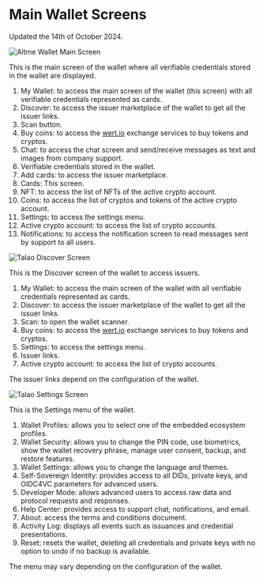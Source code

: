 # Main Wallet Screens

Updated the 14th of October 2024.

<!-- First image on the left, text on the right -->
<div style={{ display: 'flex', alignItems: 'center', marginBottom: '20px' }}>
  <div style={{ flex: 1 }}>
    <img src="/img/ssi_screen/altme_wallet.png" alt="Altme Wallet Main Screen" style={{ width: '66%', marginRight: '20px' }} />
  </div>
  <div style={{ flex: 1 }}>
    <p>This is the main screen of the wallet where all verifiable credentials stored in the wallet are displayed.</p>
    <ol>
      <li>My Wallet: to access the main screen of the wallet (this screen) with all verifiable credentials represented as cards.</li>
      <li>Discover: to access the issuer marketplace of the wallet to get all the issuer links.</li>
      <li>Scan button.</li>
      <li>Buy coins: to access the <a href="https://wert.io">wert.io</a> exchange services to buy tokens and cryptos.</li>
      <li>Chat: to access the chat screen and send/receive messages as text and images from company support.</li>
      <li>Verifiable credentials stored in the wallet.</li>
      <li>Add cards: to access the issuer marketplace.</li>
      <li>Cards: This screen.</li>
      <li>NFT: to access the list of NFTs of the active crypto account.</li>
      <li>Coins: to access the list of cryptos and tokens of the active crypto account.</li>
      <li>Settings: to access the settings menu.</li>
      <li>Active crypto account: to access the list of crypto accounts.</li>
      <li>Notifications: to access the notification screen to read messages sent by support to all users.</li>
    </ol>
  </div>
</div>

<!-- Second image on the right, text on the left -->
<div style={{ display: 'flex', alignItems: 'center', marginBottom: '20px', flexDirection: 'row-reverse' }}>
  <div style={{ flex: 1 }}>
    <img src="/img/ssi_screen/talao_discover.png" alt="Talao Discover Screen" style={{ width: '66%', marginLeft: '20px' }} />
  </div>
  <div style={{ flex: 1 }}>
    <p>This is the Discover screen of the wallet to access issuers.</p>
    <ol>
      <li>My Wallet: to access the main screen of the wallet with all verifiable credentials represented as cards.</li>
      <li>Discover: to access the issuer marketplace of the wallet to get all the issuer links.</li>
      <li>Scan: to open the wallet scanner.</li>
      <li>Buy coins: to access the <a href="https://wert.io">wert.io</a> exchange services to buy tokens and cryptos.</li>
      <li>Settings: to access the settings menu.</li>
      <li>Issuer links.</li>
      <li>Active crypto account: to access the list of crypto accounts.</li>
    </ol>
    <p>The issuer links depend on the configuration of the wallet.</p>
  </div>
</div>

<!-- Third image on the left, text on the right -->
<div style={{ display: 'flex', alignItems: 'center' }}>
  <div style={{ flex: 1 }}>
    <img src="/img/ssi_screen/talao_settings.png" alt="Talao Settings Screen" style={{ width: '66%', marginRight: '20px' }} />
  </div>
  <div style={{ flex: 1 }}>
    <p>This is the Settings menu of the wallet.</p>
    <ol>
      <li>Wallet Profiles: allows you to select one of the embedded ecosystem profiles.</li>
      <li>Wallet Security: allows you to change the PIN code, use biometrics, show the wallet recovery phrase, manage user consent, backup, and restore features.</li>
      <li>Wallet Settings: allows you to change the language and themes.</li>
      <li>Self-Sovereign Identity: provides access to all DIDs, private keys, and OIDC4VC parameters for advanced users.</li>
      <li>Developer Mode: allows advanced users to access raw data and protocol requests and responses.</li>
      <li>Help Center: provides access to support chat, notifications, and email.</li>
      <li>About: access the terms and conditions document.</li>
      <li>Activity Log: displays all events such as issuances and credential presentations.</li>
      <li>Reset: resets the wallet, deleting all credentials and private keys with no option to undo if no backup is available.</li>
    </ol>
    <p>The menu may vary depending on the configuration of the wallet.</p>
  </div>
</div>
